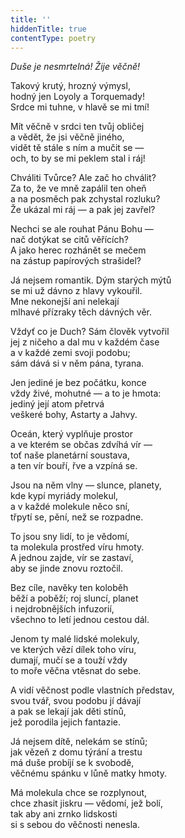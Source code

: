 ```yaml
---
title: ''
hiddenTitle: true
contentType: poetry
---
```


<section>

_Duše je nesmrtelná! Žije věčně!_

Takový krutý, hrozný výmysl,  
hodný jen Loyoly a Torquemady!  
Srdce mi tuhne, v hlavě se mi tmí!

</section>

<section>

Mít věčně v srdci ten tvůj obličej  
a vědět, že jsi věčně jiného,  
vidět tě stále s ním a mučit se —  
och, to by se mi peklem stal i ráj!

</section>

<section>

Chváliti Tvůrce? Ale zač ho chválit?  
Za to, že ve mně zapálil ten oheň  
a na posměch pak zchystal rozluku?  
Že ukázal mi ráj — a pak jej zavřel?

</section>

<section>

Nechci se ale rouhat Pánu Bohu —  
nač dotýkat se citů věřících?  
A jako herec rozhánět se mečem  
na zástup papírových strašidel?

</section>

<section>

Já nejsem romantik. Dým starých mýtů  
se mi už dávno z hlavy vykouřil.  
Mne nekonejší ani nelekají  
mlhavé přízraky těch dávných věr.

</section>

<section>

Vždyť co je Duch? Sám člověk vytvořil  
jej z ničeho a dal mu v každém čase  
a v každé zemi svoji podobu;  
sám dává si v něm pána, tyrana.

</section>

<section>

Jen jediné je bez počátku, konce  
vždy živé, mohutné — a to je hmota:  
jediný její atom přetrvá  
veškeré bohy, Astarty a Jahvy.

</section>

<section>

Oceán, který vyplňuje prostor  
a ve kterém se občas zdvíhá vír —  
toť naše planetární soustava,  
a ten vír bouří, řve a vzpíná se.

</section>

<section>

Jsou na něm vlny — slunce, planety,  
kde kypí myriády molekul,  
a v každé molekule něco sní,  
třpytí se, pění, než se rozpadne.

</section>

<section>

To jsou sny lidí, to je vědomí,  
ta molekula prostřed víru hmoty.  
A jednou zajde, vír se zastaví,  
aby se jinde znovu roztočil.

</section>

<section>

Bez cíle, navěky ten koloběh  
běží a poběží; roj sluncí, planet  
i nejdrobnějších infuzorií,  
všechno to letí jednou cestou dál.

</section>

<section>

Jenom ty malé lidské molekuly,  
ve kterých vězí dílek toho víru,  
dumají, mučí se a touží vždy  
to moře věčna vtěsnat do sebe.

</section>

<section>

A vidí věčnost podle vlastních představ,  
svou tvář, svou podobu jí dávají  
a pak se lekají jak děti stínů,  
jež porodila jejich fantazie.

</section>

<section>

Já nejsem dítě, nelekám se stínů;  
jak vězeň z domu týrání a trestu  
má duše probíjí se k svobodě,  
věčnému spánku v lůně matky hmoty.

</section>

<section>

Má molekula chce se rozplynout,  
chce zhasit jiskru — vědomí, jež bolí,  
tak aby ani zrnko lidskosti  
si s sebou do věčnosti nenesla.

</section>
